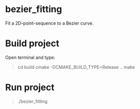 # bezier_fitting
Fit a 2D-point-sequence to a Bezier curve.
# Build project
Open terminal and type:
> cd build
> cmake -DCMAKE_BUILD_TYPE=Release ..
> make
# Run project
> ./bezier_fitting

